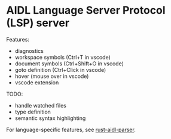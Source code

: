 # AIDL Language Server Protocol (LSP) server

Features:
- diagnostics
- workspace symbols (Ctrl+T in vscode)
- document symbols (Ctrl+Shift+O in vscode)
- goto definition (Ctrl+Click in vscode)
- hover (mouse over in vscode)
- vscode extension

TODO:
- handle watched files
- type definition
- semantic syntax highlighting

For language-specific features, see [rust-aidl-parser](https://github.com/bwalter/rust-aidl-parser).

